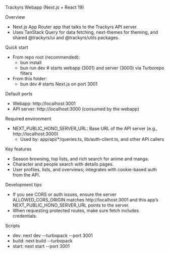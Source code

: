 Trackyrs Webapp (Next.js + React 19)

Overview
- Next.js App Router app that talks to the Trackyrs API server.
- Uses TanStack Query for data fetching, next-themes for theming, and shared @trackyrs/ui and @trackyrs/utils packages.

Quick start
- From repo root (recommended):
	- bun install
	- bun run dev  # starts webapp (3001) and server (3000) via Turborepo filters
- From this folder:
	- bun dev  # starts Next.js on port 3001

Default ports
- Webapp: http://localhost:3001
- API server: http://localhost:3000 (consumed by the webapp)

Required environment
- NEXT_PUBLIC_HONO_SERVER_URL: Base URL of the API server (e.g., http://localhost:3000)
	- Used by: app/api/*/queries.ts, lib/auth-client.ts, and other API callers

Key features
- Season browsing, top lists, and rich search for anime and manga.
- Character and people search with details pages.
- User profiles, lists, and overviews; integrates with cookie-based auth from the API.

Development tips
- If you see CORS or auth issues, ensure the server ALLOWED_CORS_ORIGIN matches http://localhost:3001 and this app’s NEXT_PUBLIC_HONO_SERVER_URL points to the server.
- When requesting protected routes, make sure fetch includes credentials.

Scripts
- dev: next dev --turbopack --port 3001
- build: next build --turbopack
- start: next start --port 3001
